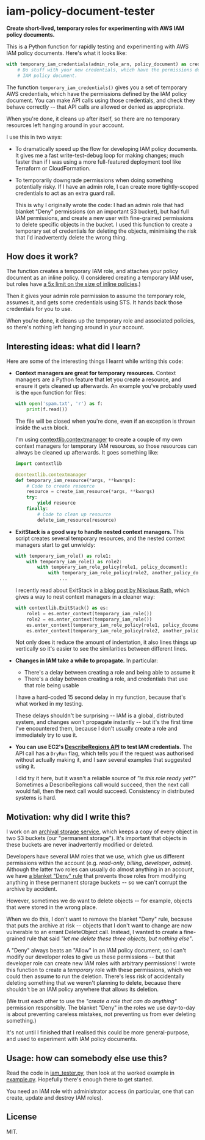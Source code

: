 # iam-policy-document-tester

**Create short-lived, temporary roles for experimenting with AWS IAM policy documents.**

This is a Python function for rapidly testing and experimenting with AWS IAM policy documents.
Here's what it looks like:

```python
with temporary_iam_credentials(admin_role_arn, policy_document) as credentials:
    # Do stuff with your new credentials, which have the permissions defined by the
    # IAM policy document.
```

The function `temporary_iam_credentials()` gives you a set of temporary AWS credentials, which have the permissions defined by the IAM policy document.
You can make API calls using those credentials, and check they behave correctly -- that API calls are allowed or denied as appropriate.

When you're done, it cleans up after itself, so there are no temporary resources left hanging around in your account.

I use this in two ways:

*   To dramatically speed up the flow for developing IAM policy documents.
    It gives me a fast write-test-debug loop for making changes; much faster than if I was using a more full-featured deployment tool like Terraform or CloudFormation.
    
*   To temporarily downgrade permissions when doing something potentially risky.
    If I have an admin role, I can create more tightly-scoped credentials to act as an extra guard rail.
    
    This is why I originally wrote the code: I had an admin role that had blanket "Deny" permissions (on an important S3 bucket), but had full IAM permissions, and create a new user with fine-grained permissions to delete specific objects in the bucket.
    I used this function to create a temporary set of credentials for deleting the objects, minimising the risk that I'd inadvertently delete the wrong thing.



## How does it work?

The function creates a temporary IAM role, and attaches your policy document as an inline policy.
(I considered creating a temporary IAM user, but roles have [a 5x limit on the size of inline policies](https://aws.amazon.com/premiumsupport/knowledge-center/iam-increase-policy-size/).)

Then it gives your admin role permission to assume the temporary role, assumes it, and gets some credentials using STS.
It hands back those credentials for you to use.

When you're done, it cleans up the temporary role and associated policies, so there's nothing left hanging around in your account.



## Interesting ideas: what did I learn?

Here are some of the interesting things I learnt while writing this code:

*   **Context managers are great for temporary resources.**
    Context managers are a Python feature that let you create a resource, and ensure it gets cleaned up afterwards.
    An example you've probably used is the `open` function for files:

    ```python
    with open('spam.txt', 'r') as f:
        print(f.read())
    ```

    The file will be closed when you're done, even if an exception is thrown inside the `with` block.

    I'm using [contextlib.contextmanager](https://docs.python.org/3/library/contextlib.html#contextlib.contextmanager) to create a couple of my own context managers for temporary IAM resources, so those resources can always be cleaned up afterwards.
    It goes something like:

    ```python
    import contextlib

    @contextlib.contextmanager
    def temporary_iam_resource(*args, **kwargs):
        # Code to create resource
        resource = create_iam_resource(*args, **kwargs)
        try:
            yield resource
        finally:
            # Code to clean up resource
            delete_iam_resource(resource)
    ```

*   **ExitStack is a good way to handle nested context managers.**
    This script creates several temporary resources, and the nested context managers start to get unwieldy:

    ```python
    with temporary_iam_role() as role1:
        with temporary_iam_role() as role2:
            with temporary_iam_role_policy(role1, policy_document):
                with temporary_iam_role_policy(role2, another_policy_document):
                    ...
    ```

    I recently read about ExitStack in [a blog post by Nikolaus Rath](https://www.rath.org/on-the-beauty-of-pythons-exitstack.html), which gives a way to nest context managers in a cleaner way:

    ```python
    with contextlib.ExitStack() as es:
        role1 = es.enter_context(temporary_iam_role())
        role2 = es.enter_context(temporary_iam_role())
        es.enter_context(temporary_iam_role_policy(role1, policy_document))
        es.enter_context(temporary_iam_role_policy(role2, another_policy_document))
    ```

    Not only does it reduce the amount of indentation, it also lines things up vertically so it's easier to see the similarities between different lines.

*   **Changes in IAM take a while to propagate.**
    In particular:
    
    *    There's a delay between creating a role and being able to assume it
    *    There's a delay between creating a role, and credentials that use that role being usable
    
    I have a hard-coded 15 second delay in my function, because that's what worked in my testing.

    These delays shouldn't be surprising -- IAM is a global, distributed system, and changes won't propagate instantly -- but it's the first time I've encountered them, because I don't usually create a role and immediately try to use it.

*   **You can use EC2's [DescribeRegions API](https://docs.aws.amazon.com/AWSEC2/latest/APIReference/API_DescribeRegions.html) to test IAM credentials.**
    The API call has a `DryRun` flag, which tells you if the request was authorised without actually making it, and I saw several examples that suggested using it.

    I did try it here, but it wasn't a reliable source of *"is this role ready yet?"*
    Sometimes a DescribeRegions call would succeed, then the next call would fail, then the next call would succeed.
    Consistency in distributed systems is hard.



## Motivation: why did I write this?

I work on an [archival storage service](https://stacks.wellcomecollection.org/building-wellcome-collections-new-archival-storage-service-3f68ff21927e), which keeps a copy of every object in two S3 buckets (our "permanent storage").
It's important that objects in these buckets are never inadvertently modified or deleted.

Developers have several IAM roles that we use, which give us different permissions within the account (e.g. *read-only*, *billing*, *developer*, *admin*).
Although the latter two roles can usually do almost anything in an account, we have [a blanket "Deny" rule](https://github.com/wellcomecollection/storage-service/blob/95e56ae99498e7f6f8d4a3cb430ba4c318d6f645/terraform/critical_prod/delete_protection.tf#L51-L76) that prevents those roles from modifying anything in these permanent storage buckets -- so we can't corrupt the archive by accident.

However, sometimes we do want to delete objects -- for example, objects that were stored in the wrong place.

When we do this, I don't want to remove the blanket "Deny" rule, because that puts the archive at risk -- objects that I don't want to change are now vulnerable to an errant DeleteObject call.
Instead, I wanted to create a fine-grained rule that said *"let me delete these three objects, but nothing else"*.

A "Deny" always beats an "Allow" in an IAM policy document, so I can't modify our developer roles to give us these permissions -- but that developer role can create new IAM roles with arbitrary permissions!
I wrote this function to create a *temporary* role with these permissions, which we could then assume to run the deletion.
There's less risk of accidentally deleting something that we weren't planning to delete, because there shouldn't be an IAM policy anywhere that allows its deletion.

(We trust each other to use the *"create a role that can do anything"* permission responsibly.
The blanket "Deny" in the roles we use day-to-day is about preventing careless mistakes, not preventing us from ever deleting something.)

It's not until I finished that I realised this could be more general-purpose, and used to experiment with IAM policy documents.



## Usage: how can somebody else use this?

Read the code in [iam_tester.py](iam_tester.py), then look at the worked example in [example.py](example.py).
Hopefully there's enough there to get started.

You need an IAM role with administrator access (in particular, one that can create, update and destroy IAM roles).



## License

MIT.
